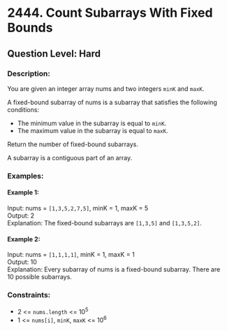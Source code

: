 # 2444. Count Subarrays With Fixed Bounds
## Question Level: Hard
### Description:
You are given an integer array nums and two integers `minK` and `maxK`.

A fixed-bound subarray of nums is a subarray that satisfies the following conditions:
- The minimum value in the subarray is equal to `minK`.
- The maximum value in the subarray is equal to `maxK`.

Return the number of fixed-bound subarrays.

A subarray is a contiguous part of an array.

### Examples:
#### Example 1:

Input: nums = `[1,3,5,2,7,5]`, minK = 1, maxK = 5  
Output: 2  
Explanation: The fixed-bound subarrays are `[1,3,5]` and `[1,3,5,2]`.
#### Example 2:

Input: nums = `[1,1,1,1]`, minK = 1, maxK = 1    
Output: 10    
Explanation: Every subarray of nums is a fixed-bound subarray. There are 10 possible subarrays.  

### Constraints:

- 2 <= `nums.length` <= 10<sup>5</sup>
- 1 <= `nums[i]`, `minK`, `maxK` <= 10<sup>6</sup>